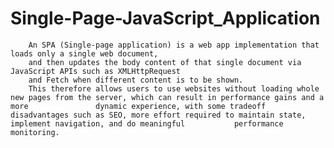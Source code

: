 # Single-Page-JavaScript_Application
        An SPA (Single-page application) is a web app implementation that loads only a single web document, 
        and then updates the body content of that single document via JavaScript APIs such as XMLHttpRequest 
        and Fetch when different content is to be shown.
        This therefore allows users to use websites without loading whole new pages from the server, which can result in performance gains and a more               dynamic experience, with some tradeoff disadvantages such as SEO, more effort required to maintain state, implement navigation, and do meaningful           performance monitoring.
